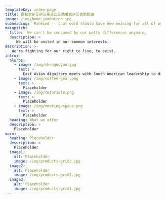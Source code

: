 ```yaml
---
templateKey: index-page
title: 娜勒吉伊艾伊艾弗艾比艾勒哦吉伊艾吉勒勒迪
image: /img/home-jumbotron.jpg
subheading:  Mankind -- that word should have new meaning for all of us today.
mainpitch:
  title:  We can't be consumed by our petty differences anymore.
  description: >
     We will be united in our common interests.
description: >-
   We're fighting for our right to live, to exist.
intro:
  blurbs:
    - image: /img/chenguoyuo.jpg
      text: >
        East Asian dignitary meets with South American leadership to discuss Indo-Pacific trade agreements.
    - image: /img/coffee-gear.png
      text: >
        Placeholder
    - image: /img/tutorials.png
      text: >
        Placeholder
    - image: /img/meeting-space.png
      text: >
        Placeholder
  heading: What we offer
  description: >
    Placeholder
main:
  heading: Placeholder
  description: >
    Placeholder
  image1:
    alt: Placeholder
    image: /img/products-grid3.jpg
  image2:
    alt: Placeholder
    image: /img/products-grid2.jpg
  image3:
    alt: Placeholder
    image: /img/products-grid1.jpg
---
```



